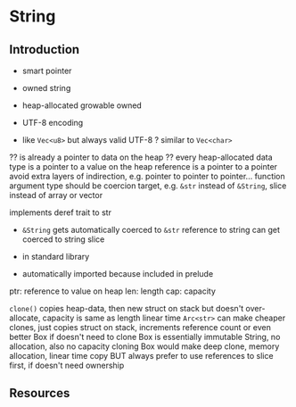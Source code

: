 # String



## Introduction

- smart pointer
- owned string

- heap-allocated growable owned
- UTF-8 encoding
- like `Vec<u8>` but always valid UTF-8
? similar to `Vec<char>`

?? is already a pointer to data on the heap
?? every heap-allocated data type is a pointer to a value on the heap
reference is a pointer to a pointer
avoid extra layers of indirection, e.g. pointer to pointer to pointer...
function argument type should be coercion target, e.g. `&str` instead of `&String`, slice instead of array or vector

implements deref trait to str

- `&String` gets automatically coerced to `&str`
reference to string can get coerced to string slice

- in standard library
- automatically imported because included in prelude

ptr: reference to value on heap
len: length
cap: capacity

`clone()` copies heap-data, then new struct on stack
but doesn't over-allocate, capacity is same as length
linear time
`Arc<str>` can make cheaper clones, just copies struct on stack, increments reference count
or even better Box<str> if doesn't need to clone
Box<str> is essentially immutable String, no allocation, also no capacity
cloning Box<str> would make deep clone, memory allocation, linear time copy
BUT always prefer to use references to slice first, if doesn't need ownership



## Resources
